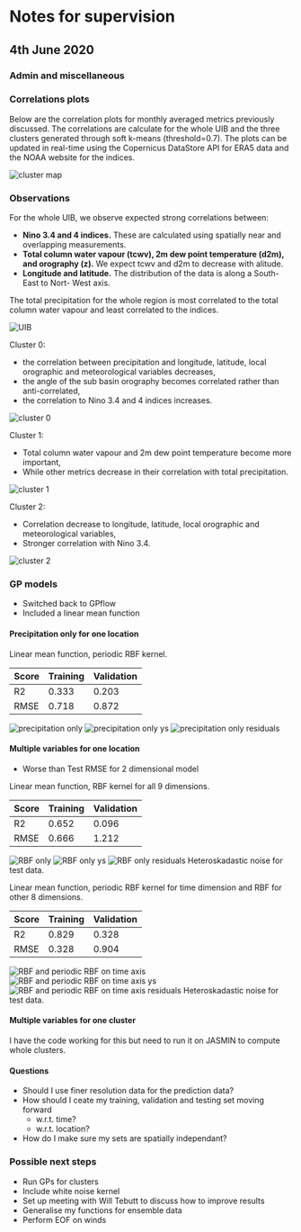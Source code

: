 # Notes for supervision

## 4th June 2020

### Admin and miscellaneous

### Correlations plots

Below are the correlation plots for monthly averaged metrics previously discussed. The correlations are calculate for the whole UIB and the three clusters generated through soft k-means (threshold=0.7). The plots can be updated in real-time using the Copernicus DataStore API for ERA5 data and the NOAA website for the indices.

![cluster map](https://dl.dropboxusercontent.com/s/g73pq99q4w9rw5z/Screenshot%202020-06-01%20at%2023.17.34.png?dl=0)

### Observations

For the whole UIB, we observe expected strong correlations between:

* __Nino 3.4 and 4 indices.__ These are calculated using spatially near and overlapping measurements.
* __Total column water vapour (tcwv), 2m dew point temperature (d2m), and orography (z).__ We expect tcwv and d2m to decrease with alitude.
* __Longitude and latitude.__ The distribution of the data is along a South-East to Nort- West axis.

The total precipitation for the whole region is most correlated to the total column water vapour and least correlated to the indices.

![UIB](https://dl.dropboxusercontent.com/s/2plz0hyedfl345x/Screenshot%202020-05-29%20at%2017.12.54.png?dl=0)

Cluster 0:

* the correlation between precipitation and longitude, latitude, local orographic and meteorological variables decreases,
* the angle of the sub basin orography becomes correlated rather than anti-correlated,
* the correlation to Nino 3.4 and 4 indices increases.

![cluster 0](https://dl.dropboxusercontent.com/s/a3dxtxkf3q0qvty/Screenshot%202020-05-29%20at%2017.13.04.png?dl=0)

Cluster 1:

* Total column water vapour and 2m dew point temperature become more important,
* While other metrics decrease in their correlation with total precipitation.

![cluster 1](https://dl.dropboxusercontent.com/s/az6v41ipjom3vzn/Screenshot%202020-05-29%20at%2017.13.39.png?dl=0)

Cluster 2:

* Correlation decrease to longitude, latitude, local orographic and meteorological variables,
* Stronger correlation with Nino 3.4.

![cluster 2](https://dl.dropboxusercontent.com/s/sjiwmtl1fj714ig/Screenshot%202020-05-29%20at%2017.13.51.png?dl=0)

### GP models

* Switched back to GPflow
* Included a linear mean function

#### Precipitation only for one location

Linear mean function, periodic RBF kernel.

| Score | Training | Validation |
| ----- | ---------| ---------- |
| R2    | 0.333    | 0.203      |
| RMSE  | 0.718    | 0.872      |

![precipitation only](https://dl.dropboxusercontent.com/s/vjv7ht6w3yf6cr2/Screenshot%202020-05-31%20at%2019.07.32.png?dl=0)
![precipitation only ys](https://dl.dropboxusercontent.com/s/gzhol52i85k8l75/Screenshot%202020-06-04%20at%2001.27.45.png?dl=0)
![precipitation only residuals](https://dl.dropboxusercontent.com/s/vhv851poxh2i0cg/Screenshot%202020-06-04%20at%2001.30.56.png?dl=0)

#### Multiple variables for one location

* Worse than Test RMSE for 2 dimensional model

Linear mean function, RBF kernel for all 9 dimensions.

| Score | Training | Validation |
| ----- | ---------| ---------- |
| R2    | 0.652    | 0.096      |
| RMSE  | 0.666    | 1.212      |

![RBF only](https://dl.dropboxusercontent.com/s/i6geypj4e5lmiln/Screenshot%202020-06-01%20at%2021.43.25.png?dl=0)
![RBF only ys](https://dl.dropboxusercontent.com/s//ov5gnvlp62w1gn3/Screenshot%202020-06-04%20at%2001.33.28.png?dl=0)
![RBF only residuals](https://dl.dropboxusercontent.com/s/enrmf7m0cn8te81/Screenshot%202020-06-04%20at%2001.34.14.png?dl=0)
Heteroskadastic noise for test data.

Linear mean function, periodic RBF kernel for time dimension and RBF for other 8 dimensions.

| Score | Training | Validation |
| ----- | ---------| ---------- |
| R2    | 0.829    | 0.328      |
| RMSE  | 0.328    | 0.904      |

![RBF and periodic RBF on time axis](https://dl.dropboxusercontent.com/s/ohayaq75i48kam4/Screenshot%202020-06-01%20at%2022.34.32.png?dl=0)
![RBF and periodic RBF on time axis ys](https://dl.dropboxusercontent.com/s/id4cb01h578v7ft/Screenshot%202020-06-04%20at%2001.38.45.png?dl=0)
![RBF and periodic RBF on time axis residuals](https://dl.dropboxusercontent.com/s/hze2b7h8mwto4ou/Screenshot%202020-06-04%20at%2001.37.20.png?dl=0)
Heteroskadastic noise for test data.

#### Multiple variables for one cluster

I have the code working for this but need to run it on JASMIN to compute whole clusters.

#### Questions

* Should I use finer resolution data for the prediction data?
* How should I ceate my training, validation and testing set moving forward
  * w.r.t. time?
  * w.r.t. location?
* How do I make sure my sets are spatially independant?

### Possible next steps

* Run GPs for clusters
* Include white noise kernel
* Set up meeting with Will Tebutt to discuss how to improve results
* Generalise my functions for ensemble data
* Perform EOF on winds
